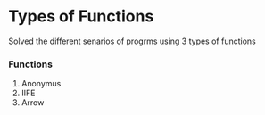 <h1>Types of Functions</h1>
<p>Solved the different senarios of progrms using 3 types of functions</p>
<h3>Functions</h3>
<ol>
  <li>Anonymus</li>
  <li>IIFE</li>
  <li>Arrow</li>
</ol>


